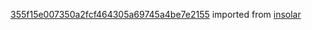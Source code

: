 [355f15e007350a2fcf464305a69745a4be7e2155](https://github.com/insolar/insolar/commit/355f15e007350a2fcf464305a69745a4be7e2155) imported from [insolar](https://github.com/insolar/insolar)
